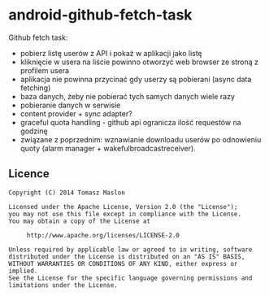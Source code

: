 # android-github-fetch-task

Github fetch task:
- pobierz listę userów z API i pokaż w aplikacji jako listę
- kliknięcie w usera na liście powinno otworzyć web browser ze stroną z profilem usera
- aplikacja nie powinna przycinać gdy userzy są pobierani (async data fetching)
- baza danych, żeby nie pobierać tych samych danych wiele razy
- pobieranie danych w serwisie
- content provider + sync adapter?
- graceful quota handling - github api ogranicza ilość requestów na godzinę
- związane z poprzednim: wznawianie downloadu userów po odnowieniu quoty (alarm manager + wakefulbroadcastreceiver).

Licence
-------

    Copyright (C) 2014 Tomasz Maslon

    Licensed under the Apache License, Version 2.0 (the "License");
    you may not use this file except in compliance with the License.
    You may obtain a copy of the License at

         http://www.apache.org/licenses/LICENSE-2.0

    Unless required by applicable law or agreed to in writing, software
    distributed under the License is distributed on an "AS IS" BASIS,
    WITHOUT WARRANTIES OR CONDITIONS OF ANY KIND, either express or implied.
    See the License for the specific language governing permissions and
    limitations under the License.

